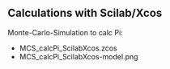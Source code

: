 ## Calculations with Scilab/Xcos

Monte-Carlo-Simulation to calc Pi: 
- MCS_calcPi_ScilabXcos.zcos
- MCS_calcPi_ScilabXcos-model.png
